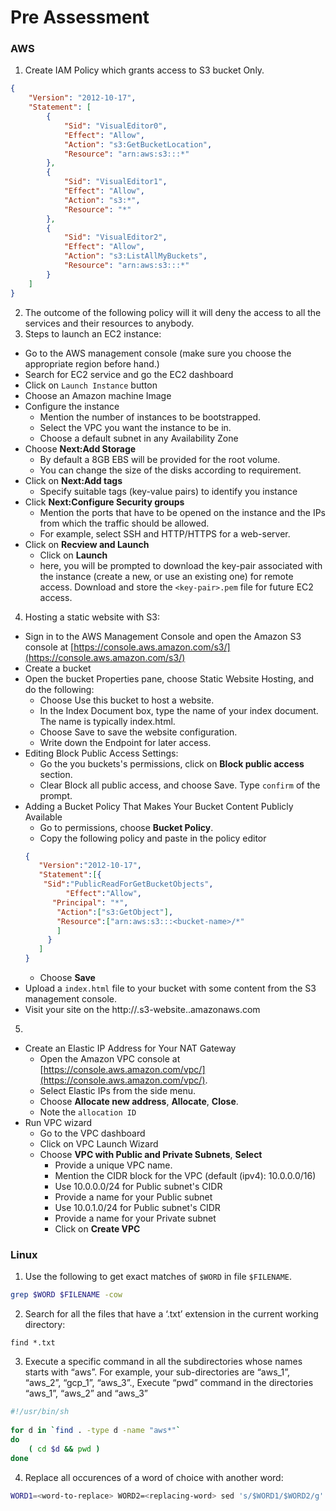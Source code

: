 # Pre Assessment

### AWS

1. Create IAM Policy which grants access to S3 bucket Only.
```json
{
    "Version": "2012-10-17",
    "Statement": [
        {
            "Sid": "VisualEditor0",
            "Effect": "Allow",
            "Action": "s3:GetBucketLocation",
            "Resource": "arn:aws:s3:::*"
        },
        {
            "Sid": "VisualEditor1",
            "Effect": "Allow",
            "Action": "s3:*",
            "Resource": "*"
        },
        {
            "Sid": "VisualEditor2",
            "Effect": "Allow",
            "Action": "s3:ListAllMyBuckets",
            "Resource": "arn:aws:s3:::*"
        }
    ]
}
```
2. The outcome of the following policy will it will deny the access to all the services and their resources to anybody.
3. Steps to launch an EC2 instance:
  - Go to the AWS management console (make sure you choose the appropriate region before hand.)
  - Search for EC2 service and go the EC2 dashboard
  - Click on `Launch Instance` button
  - Choose an Amazon machine Image
  - Configure the instance
    - Mention the number of instances to be bootstrapped.
    - Select the VPC you want the instance to be in.
    - Choose a default subnet in any Availability Zone
  - Choose **Next:Add Storage**
    - By default a 8GB EBS will be provided for the root volume.
    - You can change the size of the disks according to requirement.
  - Click on **Next:Add tags**
    - Specify suitable tags (key-value pairs) to identify you instance
  - Click **Next:Configure Security groups**
    - Mention the ports that have to be opened on the instance and the IPs from which the traffic should be allowed.
    - For example, select SSH and HTTP/HTTPS for a web-server.
  - Click on **Recview and Launch**
    - Click on **Launch**
    - here, you will be prompted to download the key-pair associated with the instance (create a new, or use an existing one) for remote access. Download and store the `<key-pair>.pem` file for future EC2 access.

4. Hosting a static website with S3:
  - Sign in to the AWS Management Console and open the Amazon S3 console at [https://console.aws.amazon.com/s3/](https://console.aws.amazon.com/s3/)
  - Create a bucket
  - Open the bucket Properties pane, choose Static Website Hosting, and do the following:
    - Choose Use this bucket to host a website.
    - In the Index Document box, type the name of your index document. The name is typically index.html.
    - Choose Save to save the website configuration.
    - Write down the Endpoint for later access.
  - Editing Block Public Access Settings:
    - Go the you buckets's permissions, click on **Block public access** section.
    - Clear Block all public access, and choose Save. Type `confirm` of the prompt.
  - Adding a Bucket Policy That Makes Your Bucket Content Publicly Available
    - Go to permissions, choose **Bucket Policy**.
    - Copy the following policy and paste in the policy editor
    ```json
    {
       "Version":"2012-10-17",
       "Statement":[{
        "Sid":"PublicReadForGetBucketObjects",
             "Effect":"Allow",
          "Principal": "*",
           "Action":["s3:GetObject"],
           "Resource":["arn:aws:s3:::<bucket-name>/*"
           ]
         }
       ]
    }
    ```
    - Choose **Save**
  - Upload a `index.html` file to your bucket with some content from the S3 management console.
  - Visit your site on the  http://<bucket-name>.s3-website.<region-name>.amazonaws.com

5.
  - Create an Elastic IP Address for Your NAT Gateway
    - Open the Amazon VPC console at [https://console.aws.amazon.com/vpc/](https://console.aws.amazon.com/vpc/).
    - Select Elastic IPs from the side menu.
    - Choose **Allocate new address**, **Allocate**, **Close**.
    - Note the `allocation ID`
  - Run VPC wizard
    - Go to the VPC dashboard
    - Click on VPC Launch Wizard
    - Choose **VPC with Public and Private Subnets**, **Select**
      - Provide a unique VPC name.
      - Mention the CIDR block for the VPC (default (ipv4): 10.0.0.0/16)
      - Use 10.0.0.0/24 for Public subnet's CIDR
      - Provide a name for your Public subnet
      - Use 10.0.1.0/24 for Public subnet's CIDR
      - Provide a name for your Private subnet
      - Click on **Create VPC**      

### Linux

1. Use the following to get exact matches of `$WORD` in file `$FILENAME`.
```bash
grep $WORD $FILENAME -cow
```
2. Search for all the files that have a ‘.txt’ extension in the current working directory:
```
find *.txt
```
3. Execute a specific command in all the subdirectories whose names starts with “aws”. For example, your sub-directories are “aws_1”, “aws_2”, “gcp_1”, “aws_3”., Execute “pwd” command in the directories “aws_1”, “aws_2” and “aws_3”
```bash
#!/usr/bin/sh
 
for d in `find . -type d -name "aws*"`
do
    ( cd $d && pwd )
done
```

4. Replace all occurences of a word of choice with another word:
```bash
WORD1=<word-to-replace> WORD2=<replacing-word> sed 's/$WORD1/$WORD2/g' <input-file>.txt > <output-file>.txt
```
